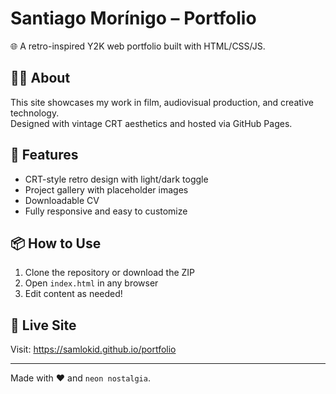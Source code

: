 
# Santiago Morínigo – Portfolio

🌐 A retro-inspired Y2K web portfolio built with HTML/CSS/JS.

## 👨‍💻 About

This site showcases my work in film, audiovisual production, and creative technology.  
Designed with vintage CRT aesthetics and hosted via GitHub Pages.

## 📁 Features

- CRT-style retro design with light/dark toggle
- Project gallery with placeholder images
- Downloadable CV
- Fully responsive and easy to customize

## 📦 How to Use

1. Clone the repository or download the ZIP
2. Open `index.html` in any browser
3. Edit content as needed!

## 🚀 Live Site

Visit: https://samlokid.github.io/portfolio

---

Made with ❤️ and `neon nostalgia`.
